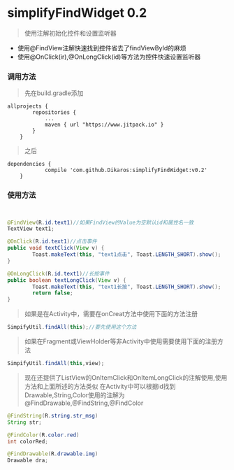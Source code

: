 # simplifyFindWidget 0.2
>使用注解初始化控件和设置监听器

* 使用@FindView注解快速找到控件省去了findViewById的麻烦
* 使用@OnClick(ir),@OnLongClick(id)等方法为控件快速设置监听器

### 调用方法
> 先在build.gradle添加
```
allprojects {
		repositories {
			...
			maven { url "https://www.jitpack.io" }
		}
	}
```
> 之后
```
dependencies {
	        compile 'com.github.Dikaros:simplifyFindWidget:v0.2'
	}
```


### 使用方法

```java


@FindView(R.id.text1)//如果FindView的Value为空默认id和属性名一致
TextView text1;

@OnClick(R.id.text1)//点击事件
public void textClick(View v) {
        Toast.makeText(this, "text1点击", Toast.LENGTH_SHORT).show();
}

@OnLongClick(R.id.text1)//长按事件
public boolean textLongClick(View v) {
        Toast.makeText(this, "text1长按", Toast.LENGTH_SHORT).show();
        return false;
}


```
> 如果是在Activity中，需要在onCreat方法中使用下面的方法注册

```java
SimpifyUtil.findAll(this);//要先使用这个方法

```
> 如果在Fragment或ViewHolder等非Activity中使用需要使用下面的注册方法

```java
SimpifyUtil.findAll(this,view);
```

> 现在还提供了ListView的OnItemClick和OnItemLongClick的注解使用,使用方法和上面所述的方法类似
> 在Activity中可以根据id找到Drawable,String,Color使用的注解为@FindDrawable,@FindString,@FindColor

```java
@FindString(R.string.str_msg)
String str;

@FindColor(R.color.red)
int colorRed;

@FindDrawable(R.drawable.img)
Drawable dra;
```


